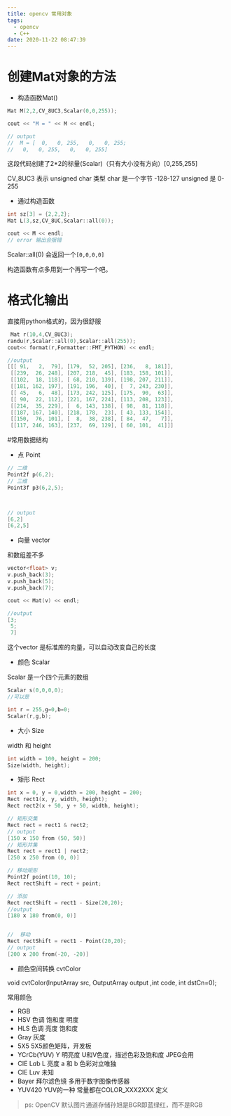 ```yaml
---
title: opencv 常用对象
tags:
  - opencv
  - C++
date: 2020-11-22 08:47:39
---
```


# 创建Mat对象的方法

- 构造函数Mat()

```cpp
Mat M(2,2,CV_8UC3,Scalar(0,0,255));

cout << "M = " << M << endl;

// output
//  M = [  0,   0, 255,   0,   0, 255;
//   0,   0, 255,   0,   0, 255]

```

这段代码创建了2*2的标量(Scalar)（只有大小没有方向）[0,255,255]

CV_8UC3 表示 unsigned char 类型
char 是一个字节 -128-127
unsigned 是 0-255

- 通过构造函数

```cpp
int sz[3] = {2,2,2};
Mat L(3,sz,CV_8UC,Scalar::all(0));

cout << M << endl;
// error 输出会报错
```

Scalar::all(0) 会返回一个```[0,0,0,0]```


构造函数有点多用到一个再写一个吧。

# 格式化输出

直接用python格式的，因为很舒服

```cpp
 Mat r(10,4,CV_8UC3);
randu(r,Scalar::all(0),Scalar::all(255));
cout<< format(r,Formatter::FMT_PYTHON) << endl;

//output 
[[[ 91,   2,  79], [179,  52, 205], [236,   8, 181]],
 [[239,  26, 248], [207, 218,  45], [183, 158, 101]],
 [[102,  18, 118], [ 68, 210, 139], [198, 207, 211]],
 [[181, 162, 197], [191, 196,  40], [  7, 243, 230]],
 [[ 45,   6,  48], [173, 242, 125], [175,  90,  63]],
 [[ 90,  22, 112], [221, 167, 224], [113, 208, 123]],
 [[214,  35, 229], [  6, 143, 138], [ 98,  81, 118]],
 [[187, 167, 140], [218, 178,  23], [ 43, 133, 154]],
 [[150,  76, 101], [  8,  38, 238], [ 84,  47,   7]],
 [[117, 246, 163], [237,  69, 129], [ 60, 101,  41]]]
```

#常用数据结构

- 点 Point

```cpp
// 二维
Point2f p(6,2);
// 三维
Point3f p3(6,2,5);



// output 
[6,2]
[6,2,5]
```
- 向量 vector

和数组差不多

```cpp
vector<float> v;
v.push_back(3);
v.push_back(5);
v.push_back(7);

cout << Mat(v) << endl;

//output
[3;
 5;
 7]
```
这个vector 是标准库的向量，可以自动改变自己的长度


- 颜色 Scalar 

Scalar 是一个四个元素的数组

```cpp
Scalar s(0,0,0,0);
//可以是

int r = 255,g=0,b=0;
Scalar(r,g,b);
```

- 大小 Size

width 和 height
```cpp
int width = 100, height = 200;
Size(width, height);
```

- 矩形 Rect

```cpp
int x = 0, y = 0,width = 200, height = 200;
Rect rect1(x, y, width, height);
Rect rect2(x + 50, y + 50, width, height);

// 矩形交集
Rect rect = rect1 & rect2;
// output
[150 x 150 from (50, 50)]
// 矩形并集
Rect rect = rect1 | rect2;
[250 x 250 from (0, 0)]

// 移动矩形
Point2f point(10, 10);
Rect rectShift = rect + point;

// 添加
Rect rectShift = rect1 - Size(20,20);
//output
[180 x 180 from(0, 0)]


//  移动
Rect rectShift = rect1 - Point(20,20);
// output
[200 x 200 from(-20, -20)]
```

- 颜色空间转换 cvtColor

void cvtColor(InputArray src, OutputArray output ,int code, int dstCn=0);

常用颜色
- RGB 
- HSV 色调 饱和度 明度 
- HLS 色调 亮度 饱和度 
- Gray 灰度
- 5X5 5X5颜色矩阵，开发板
- YCrCb(YUV)  Y 明亮度 U和V色度，描述色彩及饱和度 JPEG会用
- CIE L*a*b  L 亮度 a 和 b 色彩对立唯独
- CIE L*u*v  未知
- Bayer 拜尔滤色镜 多用于数字图像传感器
- YUV420 YUV的一种
常量都在COLOR_XXX2XXX 定义

> ps: OpenCV 默认图片通道存储孙旭是BGR即蓝绿红，而不是RGB

